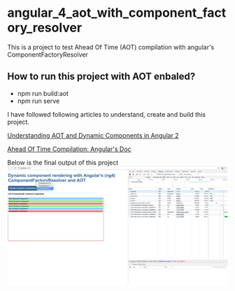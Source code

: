 # angular_4_aot_with_component_factory_resolver
This is a project to test Ahead Of Time (AOT) compilation with angular's ComponentFactoryResolver

## How to run this project with AOT enbaled?
- npm run build:aot
- npm run serve

I have followed following articles to understand, create and build this project.


[Understanding AOT and Dynamic Components in Angular 2](https://www.ag-grid.com/ag-grid-angular-aot-dynamic-components/)

[Ahead Of Time Compilation: Angular's Doc](https://angular.io/guide/aot-compiler)

Below is the final output of this project
![(AOT) compilation with angular's ComponentFactoryResolver](final_output/angular_4_aot_with_component_factory_resolver.png)
